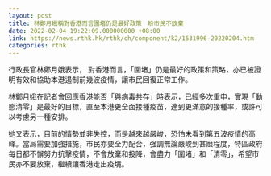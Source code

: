 ```yaml
---
layout: post
title: 林鄭月娥稱對香港而言圍堵仍是最好政策　盼市民不放棄
date: 2022-02-04 19:22:09.000000000 +08:00
link: https://news.rthk.hk/rthk/ch/component/k2/1631996-20220204.htm
categories: rthk
---
```


行政長官林鄭月娥表示， 對香港而言，「圍堵」仍是最好的政策和策略，亦已被證明有效和協助本港遏制前幾波疫情，讓市民回復正常工作。

林鄭月娥在記者會回應香港能否「與病毒共存」時表示，已經多次重申，實現「動態清零」是最好的目標，直至本港更全面接種疫苗，達到更滿意的接種率，或許可以考慮另一種安排。

她又表示，目前的情勢並非失控，而是越來越嚴峻，恐怕未看到第五波疫情的高峰。當局需要加強措施，市民亦要全力配合，强調無論嚴峻到甚麽程度，特區政府每日都不懈努力抗擊疫情，不會放棄和投降，會盡力「圍堵」和「清零」，希望市民亦不要放棄，繼續讓香港走出疫境。
